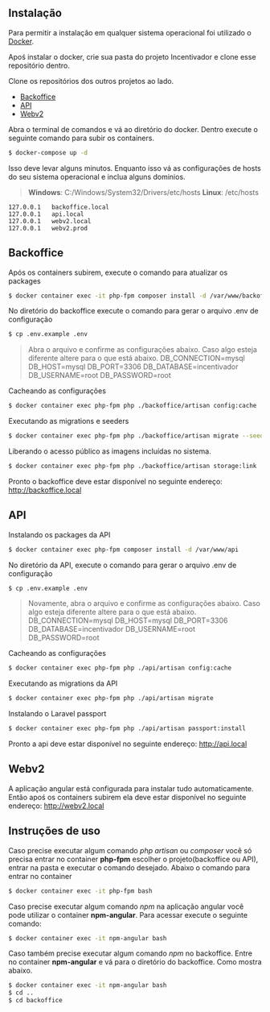 ## Instalação

Para permitir a instalação em qualquer sistema operacional foi utilizado o [Docker](https://www.docker.com/products/docker-desktop).

Apoś instalar o docker, crie sua pasta do projeto Incentivador e clone esse repositório dentro.

Clone os repositórios dos outros projetos ao lado.
- [Backoffice](https://bitbucket.org/Incentivadorvendas/backoffice/src/master/)
- [API](https://bitbucket.org/Incentivadorvendas/api/src/master/)
- [Webv2](https://bitbucket.org/Incentivadorvendas/webv2/src/master/)

Abra o terminal de comandos e vá ao diretório do docker. Dentro execute o seguinte comando para subir os containers.
```bash
$ docker-compose up -d
```

Isso deve levar alguns minutos. Enquanto isso vá as configurações de hosts do seu sistema operacional e inclua alguns dominios.
> **Windows**: C:/Windows/System32/Drivers/etc/hosts
> **Linux**: /etc/hosts
```text
127.0.0.1	backoffice.local
127.0.0.1	api.local
127.0.0.1	webv2.local
127.0.0.1	webv2.prod
```

## Backoffice

Após os containers subirem, execute o comando para atualizar os packages
```bash
$ docker container exec -it php-fpm composer install -d /var/www/backoffice
```

No diretório do backoffice execute o comando para gerar o arquivo .env de configuração
```bash
$ cp .env.example .env
```
> Abra o arquivo e confirme as configurações abaixo. Caso algo esteja diferente altere para o que está abaixo.
DB_CONNECTION=mysql
DB_HOST=mysql
DB_PORT=3306
DB_DATABASE=incentivador
DB_USERNAME=root
DB_PASSWORD=root

Cacheando as configurações
```bash
$ docker container exec php-fpm php ./backoffice/artisan config:cache
```

Executando as migrations e seeders
```bash
$ docker container exec php-fpm php ./backoffice/artisan migrate --seed
```

Liberando o acesso público as imagens incluídas no sistema.
```bash
$ docker container exec php-fpm php ./backoffice/artisan storage:link
```

Pronto o backoffice deve estar disponível no seguinte endereço: http://backoffice.local

## API

Instalando os packages da API
```bash
$ docker container exec php-fpm composer install -d /var/www/api 
```

No diretório da API, execute o comando para gerar o arquivo .env de configuração 
```bash
$ cp .env.example .env
```
> Novamente, abra o arquivo e confirme as configurações abaixo. Caso algo esteja diferente altere para o que está abaixo.
DB_CONNECTION=mysql
DB_HOST=mysql
DB_PORT=3306
DB_DATABASE=incentivador
DB_USERNAME=root
DB_PASSWORD=root

Cacheando as configurações
```bash
$ docker container exec php-fpm php ./api/artisan config:cache
```

Executando as migrations da API
```bash
$ docker container exec php-fpm php ./api/artisan migrate
```

Instalando o Laravel passport
```bash
$ docker container exec php-fpm php ./api/artisan passport:install
```

Pronto a api deve estar disponível no seguinte endereço: http://api.local

## Webv2

A aplicação angular está configurada para instalar tudo automaticamente. Então apoś os containers subirem
ela deve estar disponível no seguinte endereço: http://webv2.local

## Instruções de uso

Caso precise executar algum comando *php artisan* ou *composer* você só precisa entrar no container **php-fpm** escolher o projeto(backoffice ou API), entrar na pasta e executar o comando desejado. Abaixo o comando para entrar no container
```bash
$ docker container exec -it php-fpm bash
```

Caso precise executar algum comando *npm* na aplicação angular você pode utilizar o container **npm-angular**. 
Para acessar execute o seguinte comando:
```bash
$ docker container exec -it npm-angular bash
```

Caso também precise executar algum comando *npm* no backoffice. Entre no container **npm-angular** e vá para o diretório do backoffice. Como mostra abaixo.
```bash
$ docker container exec -it npm-angular bash
$ cd ..
$ cd backoffice
```